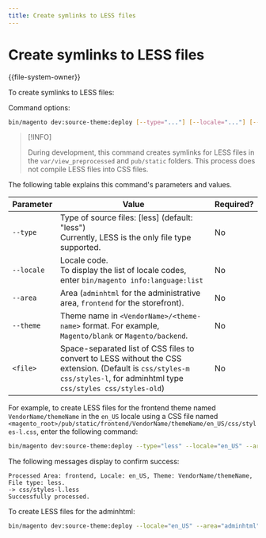 ```yaml
---
title: Create symlinks to LESS files
---
```


# Create symlinks to LESS files

{{file-system-owner}}

To create symlinks to LESS files:

Command options:

```bash
bin/magento dev:source-theme:deploy [--type="..."] [--locale="..."] [--area="..."] [--theme="..."] [file1] ... [fileN]
```

>[!INFO]
>
>During development, this command creates symlinks for LESS files in the `var/view_preprocessed` and `pub/static` folders. This process does not compile LESS files into CSS files.

The following table explains this command's parameters and values.

Parameter | Value | Required?
--------- | ----- | ---------
`--type`  | Type of source files: [less] (default: "less")<br>Currently, LESS is the only file type supported. | No
`--locale` | Locale code.<br>To display the list of locale codes, enter `bin/magento info:language:list` | No
`--area` | Area (`adminhtml` for the administrative area, `frontend` for the storefront). | No
`--theme` | Theme name in `<VendorName>/<theme-name>` format. For example, `Magento/blank` or `Magento/backend`. | No
`<file>` | Space-separated list of CSS files to convert to LESS without the CSS extension. (Default is `css/styles-m css/styles-l`, for adminhtml type `css/styles css/styles-old`) | No

For example, to create LESS files for the frontend theme named `VendorName/themeName` in the `en_US` locale using a CSS file named `<magento_root>/pub/static/frontend/VendorName/themeName/en_US/css/styles-l.css`, enter the following command:

```bash
bin/magento dev:source-theme:deploy --type="less" --locale="en_US" --area="frontend" --theme="VendorName/themeName" css/styles-l
```

The following messages display to confirm success:

```terminal
Processed Area: frontend, Locale: en_US, Theme: VendorName/themeName, File type: less.
-> css/styles-l.less
Successfully processed.
```

To create LESS files for the adminhtml:

```bash
bin/magento dev:source-theme:deploy --locale="en_US" --area="adminhtml" --theme="Magento/backend" css/styles css/styles-old
```
